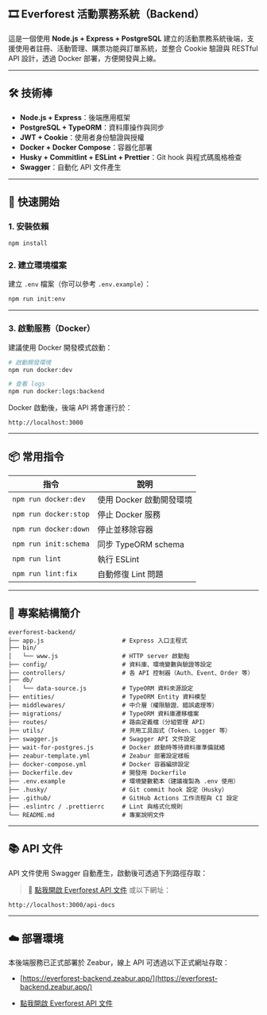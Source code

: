 ## 🎞 Everforest 活動票務系統（Backend）

這是一個使用 **Node.js + Express + PostgreSQL** 建立的活動票務系統後端，支援使用者註冊、活動管理、購票功能與訂單系統，並整合 Cookie 驗證與 RESTful API 設計，透過 Docker 部署，方便開發與上線。

---

## 🛠 技術棒

- **Node.js + Express**：後端應用框架
- **PostgreSQL + TypeORM**：資料庫操作與同步
- **JWT + Cookie**：使用者身份驗證與授權
- **Docker + Docker Compose**：容器化部署
- **Husky + Commitlint + ESLint + Prettier**：Git hook 與程式碼風格檢查
- **Swagger**：自動化 API 文件產生

---

## 🚀 快速開始

### 1. 安裝依賴

```bash
npm install
```

### 2. 建立環境檔案

建立 `.env` 檔案（你可以參考 `.env.example`）：

```bash
npm run init:env
```

---

### 3. 啟動服務（Docker）

建議使用 Docker 開發模式啟動：

```bash
# 啟動開發環境
npm run docker:dev

# 查看 logs
npm run docker:logs:backend
```

Docker 啟動後，後端 API 將會運行於：

```
http://localhost:3000
```

---

## 📦 常用指令

| 指令                  | 說明                     |
| --------------------- | ------------------------ |
| `npm run docker:dev`  | 使用 Docker 啟動開發環境 |
| `npm run docker:stop` | 停止 Docker 服務         |
| `npm run docker:down` | 停止並移除容器           |
| `npm run init:schema` | 同步 TypeORM schema      |
| `npm run lint`        | 執行 ESLint              |
| `npm run lint:fix`    | 自動修復 Lint 問題       |

---

## 🧹 專案結構簡介

```
everforest-backend/
├── app.js                      # Express 入口主程式
├── bin/
│   └── www.js                  # HTTP server 啟動點
├── config/                     # 資料庫、環境變數與驗證等設定
├── controllers/                # 各 API 控制器（Auth、Event、Order 等）
├── db/
│   └── data-source.js          # TypeORM 資料來源設定
├── entities/                   # TypeORM Entity 資料模型
├── middlewares/                # 中介層（權限驗證、錯誤處理等）
├── migrations/                 # TypeORM 資料庫遷移檔案
├── routes/                     # 路由定義檔（分組管理 API）
├── utils/                      # 共用工具函式（Token、Logger 等）
├── swagger.js                  # Swagger API 文件設定
├── wait-for-postgres.js        # Docker 啟動時等待資料庫準備就緒
├── zeabur-template.yml         # Zeabur 部署設定樣板
├── docker-compose.yml          # Docker 容器編排設定
├── Dockerfile.dev              # 開發用 Dockerfile
├── .env.example                # 環境變數範本（建議複製為 .env 使用）
├── .husky/                     # Git commit hook 設定（Husky）
├── .github/                    # GitHub Actions 工作流程與 CI 設定
├── .eslintrc / .prettierrc     # Lint 與格式化規則
└── README.md                   # 專案說明文件

```

---

## 📚 API 文件

API 文件使用 Swagger 自動產生，啟動後可透過下列路徑存取：

> 📘 [點我開啟 Everforest API 文件](https://everforest-backend.zeabur.app/api-docs/)
> 或以下網址：

```
http://localhost:3000/api-docs
```

---

## ☁️ 部署環境

本後端服務已正式部署於 Zeabur，線上 API 可透過以下正式網址存取：

- [https://everforest-backend.zeabur.app/](https://everforest-backend.zeabur.app/)

- [點我開啟 Everforest API 文件](https://everforest-backend.zeabur.app/api-docs/)
